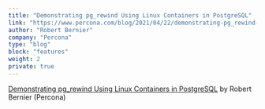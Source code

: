 ```yaml
---
title: "Demonstrating pg_rewind Using Linux Containers in PostgreSQL"
link: "https://www.percona.com/blog/2021/04/22/demonstrating-pg_rewind-using-linux-containers-in-postgresql/"
author: "Robert Bernier"
company: "Percona"
type: "blog"
block: "features"
weight: 2
private: true
---
```


[Demonstrating pg_rewind Using Linux Containers in PostgreSQL](https://www.percona.com/blog/2021/04/22/demonstrating-pg_rewind-using-linux-containers-in-postgresql/) by Robert Bernier (Percona)